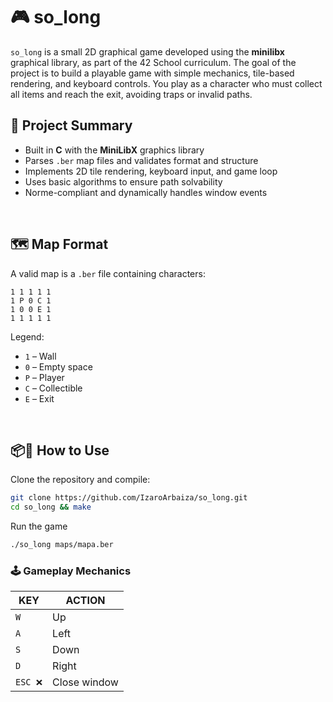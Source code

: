 # 🎮 so_long

`so_long` is a small 2D graphical game developed using the **minilibx** graphical library, as part of the 42 School curriculum. The goal of the project is to build a playable game with simple mechanics, tile-based rendering, and keyboard controls.
You play as a character who must collect all items and reach the exit, avoiding traps or invalid paths.

## 🧠 Project Summary
- Built in **C** with the **MiniLibX** graphics library  
- Parses `.ber` map files and validates format and structure  
- Implements 2D tile rendering, keyboard input, and game loop  
- Uses basic algorithms to ensure path solvability  
- Norme-compliant and dynamically handles window events  

<br>
<!--![Gameplay Screenshot](assets/screenshot.png)
<br>-->

## 🗺️ Map Format
A valid map is a `.ber` file containing characters:
```
1 1 1 1 1
1 P 0 C 1
1 0 0 E 1
1 1 1 1 1
```
Legend:
- `1` – Wall  
- `0` – Empty space  
- `P` – Player  
- `C` – Collectible  
- `E` – Exit  

<br>

## 📦🚀 How to Use
Clone the repository and compile:
```bash
git clone https://github.com/IzaroArbaiza/so_long.git
cd so_long && make
```

Run the game
```bash
./so_long maps/mapa.ber
```

### 🕹 Gameplay Mechanics
|KEY|ACTION|
|---|---|
|`W`|Up|
|`A`|Left|
|`S`|Down|
|`D`|Right|
|`ESC ❌`|Close window| 
